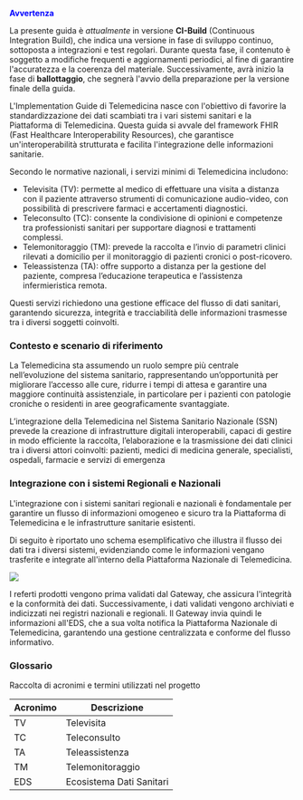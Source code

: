 <p style="color:blue; font-weight: bold; font-size: 14px;">Avvertenza</p>

La presente guida è *attualmente* in versione **CI-Build** (Continuous Integration Build), che indica una versione in fase di sviluppo continuo, sottoposta a integrazioni e test regolari. Durante questa fase, il contenuto è soggetto a modifiche frequenti e aggiornamenti periodici, al fine di garantire l'accuratezza e la coerenza del materiale. Successivamente, avrà inizio la fase di **ballottaggio**, che segnerà l'avvio della preparazione per la versione finale della guida.

L'Implementation Guide di Telemedicina nasce con l'obiettivo di favorire la standardizzazione dei dati scambiati tra i vari sistemi sanitari e la Piattaforma di Telemedicina. Questa guida si avvale del framework FHIR (Fast Healthcare Interoperability Resources), che garantisce un'interoperabilità strutturata e facilita l'integrazione delle informazioni sanitarie. 

Secondo le normative nazionali, i servizi minimi di Telemedicina includono: 
- Televisita (TV): permette al medico di effettuare una visita a distanza con il paziente attraverso strumenti di comunicazione audio-video, con possibilità di prescrivere farmaci e accertamenti diagnostici. 
- Teleconsulto (TC): consente la condivisione di opinioni e competenze tra professionisti sanitari per supportare diagnosi e trattamenti complessi. 
- Telemonitoraggio (TM): prevede la raccolta e l’invio di parametri clinici rilevati a domicilio per il monitoraggio di pazienti cronici o post-ricovero. 
- Teleassistenza (TA): offre supporto a distanza per la gestione del paziente, compresa l’educazione terapeutica e l’assistenza infermieristica remota. 

Questi servizi richiedono una gestione efficace del flusso di dati sanitari, garantendo sicurezza, integrità e tracciabilità delle informazioni trasmesse tra i diversi soggetti coinvolti. 

### Contesto e scenario di riferimento
La Telemedicina sta assumendo un ruolo sempre più centrale nell’evoluzione del sistema sanitario, rappresentando un’opportunità per migliorare l’accesso alle cure, ridurre i tempi di attesa e garantire una maggiore continuità assistenziale, in particolare per i pazienti con patologie croniche o residenti in aree geograficamente svantaggiate.

L’integrazione della Telemedicina nel Sistema Sanitario Nazionale (SSN) prevede la creazione di infrastrutture digitali interoperabili, capaci di gestire in modo efficiente la raccolta, l’elaborazione e la trasmissione dei dati clinici tra i diversi attori coinvolti: pazienti, medici di medicina generale, specialisti, ospedali, farmacie e servizi di emergenza

### Integrazione con i sistemi Regionali e Nazionali
L'integrazione con i sistemi sanitari regionali e nazionali è fondamentale per garantire un flusso di informazioni omogeneo e sicuro tra la Piattaforma di Telemedicina e le infrastrutture sanitarie esistenti.

Di seguito è riportato uno schema esemplificativo che illustra il flusso dei dati tra i diversi sistemi, evidenziando come le informazioni vengano trasferite e integrate all'interno della Piattaforma Nazionale di Telemedicina.

![](Flusso_Dati_PNT_IRT_v3.png)

I referti prodotti vengono prima validati dal Gateway, che assicura l'integrità e la conformità dei dati. Successivamente, i dati validati vengono archiviati e indicizzati nei registri nazionali e regionali. Il Gateway invia quindi le informazioni all'EDS, che a sua volta notifica la Piattaforma Nazionale di Telemedicina, garantendo una gestione centralizzata e conforme del flusso informativo.

### Glossario
Raccolta di acronimi e termini utilizzati nel progetto

<table class="table">
  <thead>
    <tr>
      <th>Acronimo</th>
      <th>Descrizione</th>
    </tr>
  </thead>
  <tbody>
    <tr>
      <td>TV</td>
      <td>Televisita</td>
    </tr>
    <tr>
      <td>TC</td>
      <td>Teleconsulto</td>
    </tr>
    <tr>
      <td>TA</td>
      <td>Teleassistenza</td>
    </tr>
    <tr>
      <td>TM</td>
      <td>Telemonitoraggio</td>
    </tr>
    <tr>
      <td>EDS</td>
      <td>Ecosistema Dati Sanitari</td>
    </tr>    
  </tbody>
</table>

